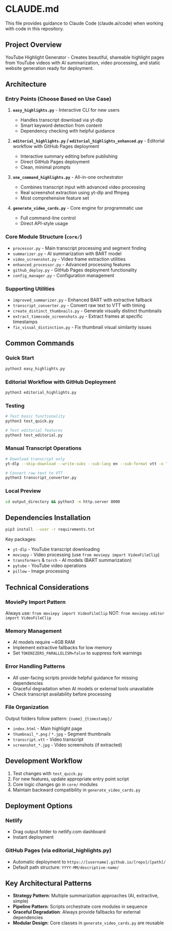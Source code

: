 # CLAUDE.md

This file provides guidance to Claude Code (claude.ai/code) when working with code in this repository.

## Project Overview

YouTube Highlight Generator - Creates beautiful, shareable highlight pages from YouTube videos with AI summarization, video processing, and static website generation ready for deployment.

## Architecture

### Entry Points (Choose Based on Use Case)

1. **`easy_highlights.py`** - Interactive CLI for new users
   - Handles transcript download via yt-dlp
   - Smart keyword detection from content  
   - Dependency checking with helpful guidance

2. **`editorial_highlights.py` / `editorial_highlights_enhanced.py`** - Editorial workflow with GitHub Pages deployment
   - Interactive summary editing before publishing
   - Direct GitHub Pages deployment
   - Clean, minimal prompts

3. **`one_command_highlights.py`** - All-in-one orchestrator
   - Combines transcript input with advanced video processing
   - Real screenshot extraction using yt-dlp and ffmpeg
   - Most comprehensive feature set

4. **`generate_video_cards.py`** - Core engine for programmatic use
   - Full command-line control
   - Direct API-style usage

### Core Module Structure (`core/`)

- `processor.py` - Main transcript processing and segment finding
- `summarizer.py` - AI summarization with BART model
- `video_screenshot.py` - Video frame extraction utilities
- `enhanced_processor.py` - Advanced processing features
- `github_deploy.py` - GitHub Pages deployment functionality
- `config_manager.py` - Configuration management

### Supporting Utilities

- `improved_summarizer.py` - Enhanced BART with extractive fallback
- `transcript_converter.py` - Convert raw text to VTT with timing
- `create_distinct_thumbnails.py` - Generate visually distinct thumbnails
- `extract_timecode_screenshots.py` - Extract frames at specific timestamps
- `fix_visual_distinction.py` - Fix thumbnail visual similarity issues

## Common Commands

### Quick Start
```bash
python3 easy_highlights.py
```

### Editorial Workflow with GitHub Deployment
```bash
python3 editorial_highlights.py
```

### Testing
```bash
# Test basic functionality
python3 test_quick.py

# Test editorial features
python3 test_editorial.py
```

### Manual Transcript Operations
```bash
# Download transcript only
yt-dlp --skip-download --write-subs --sub-lang en --sub-format vtt -o "%(title)s.%(ext)s" URL

# Convert raw text to VTT
python3 transcript_converter.py
```

### Local Preview
```bash
cd output_directory && python3 -m http.server 8000
```

## Dependencies Installation

```bash
pip3 install --user -r requirements.txt
```

Key packages:
- `yt-dlp` - YouTube transcript downloading
- `moviepy` - Video processing (use `from moviepy import VideoFileClip`)
- `transformers` & `torch` - AI models (BART summarization)
- `pytube` - YouTube video operations
- `pillow` - Image processing

## Technical Considerations

### MoviePy Import Pattern
Always use: `from moviepy import VideoFileClip`
NOT: `from moviepy.editor import VideoFileClip`

### Memory Management
- AI models require ~4GB RAM
- Implement extractive fallbacks for low memory
- Set `TOKENIZERS_PARALLELISM=false` to suppress fork warnings

### Error Handling Patterns
- All user-facing scripts provide helpful guidance for missing dependencies
- Graceful degradation when AI models or external tools unavailable
- Check transcript availability before processing

### File Organization
Output folders follow pattern: `{name}_{timestamp}/`
- `index.html` - Main highlight page
- `thumbnail_*.png` / `*.jpg` - Segment thumbnails
- `transcript.vtt` - Video transcript
- `screenshot_*.jpg` - Video screenshots (if extracted)

## Development Workflow

1. Test changes with `test_quick.py`
2. For new features, update appropriate entry point script
3. Core logic changes go in `core/` modules
4. Maintain backward compatibility in `generate_video_cards.py`

## Deployment Options

### Netlify
- Drag output folder to netlify.com dashboard
- Instant deployment

### GitHub Pages (via editorial_highlights.py)
- Automatic deployment to `https://[username].github.io/[repo]/[path]/`
- Default path structure: `YYYY-MM/descriptive-name/`

## Key Architectural Patterns

- **Strategy Pattern**: Multiple summarization approaches (AI, extractive, simple)
- **Pipeline Pattern**: Scripts orchestrate core modules in sequence
- **Graceful Degradation**: Always provide fallbacks for external dependencies
- **Modular Design**: Core classes in `generate_video_cards.py` are reusable